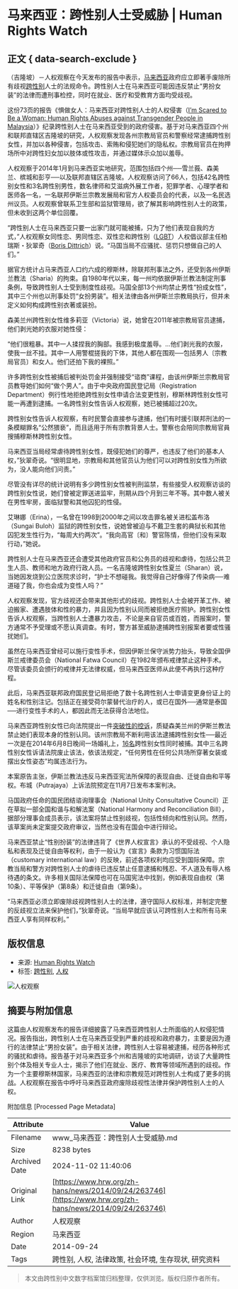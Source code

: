 # 马来西亚：跨性别人士受威胁 | Human Rights Watch

## 正文 { data-search-exclude }


（吉隆坡）－人权观察在今天发布的报告中表示，[马来西亚](https://www.hrw.org/asia/malaysia)政府应立即著手废除所有歧视[跨性别](https://www.hrw.org/topic/lgbt-rights)人士的法规命令。跨性别人士在马来西亚可能因违反禁止“男扮女装”的法律而遭刑事检控，同时在就业、医疗和受教育方面均受歧视。

这份73页的报告《惧做女人：马来西亚对跨性别人士的人权侵害（[I’m Scared to Be a Woman: Human Rights Abuses against Transgender People in Malaysia](https://features.hrw.org/features/HRW_reports_2014/Im_Scared_to_Be_a_Woman/index.html)）》纪录跨性别人士在马来西亚受到的政府侵害。基于对马来西亚四个州和联邦直辖区吉隆坡的研究，人权观察发现各州宗教局官员和警察经常逮捕跨性别女性，并加以各种侵害，包括攻击、索贿和侵犯她们的隐私权。宗教局官员在拘押场所中对跨性妇女加以肢体或性攻击，并通过媒体示众加以羞辱。

人权观察于2014年1月到马来西亚实地研究，范围包括四个州──雪兰莪、森美兰、槟城和彭亨──以及联邦直辖区吉隆坡。人权观察访问了66人，包括42名跨性别女性和3名跨性别男性，数名律师和艾滋病外展工作者，犯罪学者、心理学者和医师各一名，一名联邦伊斯兰宗教发展局和官方人权委员会的代表，以及一名民选州议员。人权观察曾联系卫生部和监狱管理局，欲了解其影响跨性别人士的政策，但未收到这两个单位回覆。

“跨性别人士在马来西亚只要一出家门就可能被捕，只为了他们表现自我的方式，”人权观察女同性恋、男同性恋、双性恋和跨性别（[LGBT](https://www.hrw.org/topic/lgbt-rights)）人权倡议部主任柏瑞斯・狄翠奇（[Boris Dittrich](https://www.hrw.org/bios/boris-dittrich)）说。“马国当局不应骚扰、惩罚只想做自己的人们。”

据官方统计占马来西亚人口约六成的穆斯林，除联邦刑事法之外，还受到各州伊斯兰教法（Sharia）的拘束。自1980年代以来，每一州均依据伊斯兰教法制定刑事条例，导致跨性别人士受到制度性歧视。马国全部13个州均禁止男性“扮成女性”，其中三个州也以刑事处罚“女扮男装”。相关法律由各州伊斯兰宗教局执行，但并未定义如何构成跨性别衣著或装扮。

森美兰州跨性别女性维多莉亚（Victoria）说，她曾在2011年被宗教局官员逮捕，他们剥光她的衣服对她性侵：

“他们很粗暴。其中一人揉捏我的胸部。我感到极度羞辱。…他们剥光我的衣服，使我一丝不挂。其中一人用警棍搓我的下体，其他人都在围观──包括男人〔宗教局官员〕和女人。他们还拍下我的裸照。”

许多跨性别女性被捕后被判处罚金并强制接受“谘商”课程，由该州伊斯兰宗教局官员教导她们如何“做个男人”。由于中央政府国民登记局（Registration Department）例行性地拒绝跨性别女性申请合法变更性别，穆斯林跨性别女性可能一再遭到逮捕。一名跨性别女性告诉人权观察，她已被捕超过20次。

跨性别女性告诉人权观察，有时民警会直接参与逮捕，他们有时援引联邦刑法的一条模糊罪名“公然猥亵”，而且适用于所有宗教背景人士。警察也会陪同宗教局官員搜捕穆斯林跨性别女性。

马来西亚当局经常虐待跨性别女性，既侵犯她们的尊严，也违反了他们的基本人权，”狄翠奇说。“很明显地，宗教局和其他官员认为他们可以对跨性别女性为所欲为，没人能向他们问责。”

尽管没有详尽的统计说明有多少跨性别女性被判刑监禁，有些接受人权观察访谈的跨性别女性说，她们曾被定罪送进监牢，刑期从四个月到三年不等。其中数人被关在男性牢房，面临狱警和其他囚犯的性侵。

艾琳娜（Erina），一名曾在1998到2000年之间以攻击罪名被关进松盖布洛（Sungai Buloh）监狱的跨性别女性，说她曾被迫与不戴卫生套的典狱长和其他囚犯发生性行为，“每周大约两次”。“我向高官〔和〕警官陈情，但他们没有采取行动，”她说。

跨性别人士在马来西亚还会遭受其他政府官员和公务员的歧视和虐待，包括公共卫生人员、教师和地方政府行政人员。一名吉隆坡跨性别女性夏兰（Sharan）说，当她因发烧到公立医院求诊时，“护士不想碰我。我觉得自己好像得了传染病──难道碰了我，你也会成为变性人吗？”

人权观察发现，官方歧视还会带来其他形式的歧视。跨性别人士会被开革工作、被迫搬家、遭遇肢体和性的暴力，并且因为性别认同而被拒绝医疗照护。跨性别女性告诉人权观察，当跨性别人士遭暴力攻击，不论是来自官员或百姓，而报案时，警方通常不予受理或不愿认真调查。有时，警方甚至威胁逮捕跨性别报案者要或性骚扰她们。

虽然在马来西亚曾经可以施行变性手术，但因伊斯兰保守派势力抬头，导致全国伊斯兰戒律委员会（National Fatwa Council）在1982年颁布戒律禁止这种手术。尽管该委员会颁行的戒律并无法律权威，但马来西亚医师从此便不再执行这种疗程。

此后，马来西亚联邦政府国民登记局拒绝了数十名跨性别人士申请变更身份证上的姓名和性别注记。包括正在接受荷尔蒙替代治疗的人，或已在国外──通常是泰国──进行变性手术的人，都因此而无法获得合法地位。

马来西亚跨性别女性已向法院提出一件[突破性的控诉](https://www.hrw.org/zh-hans/news/2014/05/13-0)，质疑森美兰州的伊斯兰教法禁止她们表现本身的性别认同。该州宗教局不断利用该法逮捕跨性别女性──最近一次是在2014年6月8日晚间一场婚礼上，[16名](https://www.hrw.org/zh-hans/news/2014/06/23-2)跨性别女性同时被捕。其中三名跨性别女性诉请法院废止该法，依该法规定，“任何男性在任何公共场所穿著女装或摆出女性姿态”均属违法行为。

本案原告主张，伊斯兰教法违反马来西亚宪法所保障的表现自由、迁徙自由和平等权。布城（Putrajaya）上诉法院预定在11月7日发布本案判决。

马国政府任命的国民团结谘询理事会（National Unity Consultative Council）正在草拟一部全国和谐与和解法案（National Harmony and Reconciliation Bill），据部分理事会成员表示，该法案将禁止性别歧视，包括性倾向和性别认同。然而，该草案尚未定案提交政府审议，当然也没有在国会中进行辩论。

马来西亚禁止“性别扮装”的法律违背了《世界人权宣言》承认的不受歧视、个人隐私和表现及迁徙自由等权利，由于一般认为《宣言》条款为习惯国际法（customary international law）的反映，前述各项权利均应受到国际保障。宗教当局和警方对跨性别人士的虐待已违反禁止任意逮捕和残忍、不人道及有辱人格待遇的条文。许多相关国际法保障也可在马国宪法中找到，例如表现自由权（第10条）、平等保护（第8条）和迁徙自由（第9条）。

“马来西亚必须立即废除歧视跨性别人士的法律，遵守国际人权标准，并制定完整的反歧视立法来保护他们，”狄翠奇说。“当局早就应该认可跨性别人士和所有马来西亚人享有同样权利。”

## 版权信息
- 来源: [Human Rights Watch](https://www.hrw.org/zh-hans/news/2014/09/24/263746)
- 标签: [跨性别](https://www.hrw.org/topic/lgbt-rights), [人权](https://www.hrw.org/topic/human-rights)

![人权观察](https://www.hrw.org/sites/default/files/styles/square/public/media_2023/07/202307asia_japan_lgbt_equalityact_protest.jpg?h=c6980913&itok=p33c77Zv)

## 摘要与附加信息

<!-- tcd_abstract -->
这篇由人权观察发布的报告详细披露了马来西亚跨性别人士所面临的人权侵犯情况。报告指出，跨性别人士在马来西亚受到严重的歧视和政府暴力，主要是因为遵行的法律禁止“男扮女装”。由于相关法律，跨性别人士容易被逮捕，经历各种形式的骚扰和虐待。报告基于对马来西亚多个州和吉隆坡的实地调研，访谈了大量跨性别个体及相关专业人士，揭示了他们在就业、医疗、教育等领域所遇到的歧视。作为一个主要穆斯林国家，马来西亚的法律和宗教规范对跨性别人士构成了更多的挑战。人权观察在报告中呼吁马来西亚政府废除歧视性法律并保护跨性别人士的人权。
<!-- tcd_abstract_end -->

附加信息 [Processed Page Metadata]

| Attribute       | Value                                  |
|-----------------|----------------------------------------|
| Filename        | www_马来西亚：跨性别人士受威胁.md                             |
| Size            | 8238 bytes                           |
| Archived Date   | 2024-11-02 11:40:06                             |
| Original Link   | [https://www.hrw.org/zh-hans/news/2014/09/24/263746](https://www.hrw.org/zh-hans/news/2014/09/24/263746)                       |
| Author          | 人权观察                               |
| Region          | 马来西亚                               |
| Date            | 2014-09-24                                 |
| Tags            | 跨性别, 人权, 法律政策, 社会环境, 生存现状, 研究资料                                 |
>
> 本文由跨性别中文数字档案馆归档整理，仅供浏览。版权归原作者所有。
>